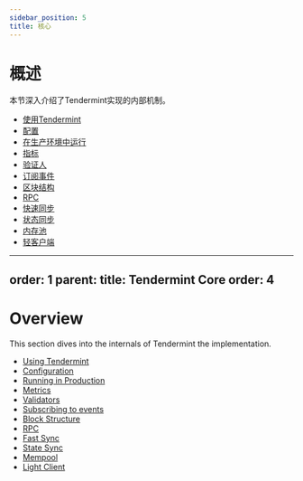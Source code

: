 ```yaml
---
sidebar_position: 5
title: 核心
---
```


# 概述

本节深入介绍了Tendermint实现的内部机制。

- [使用Tendermint](./using-tendermint.md)
- [配置](./configuration.md)
- [在生产环境中运行](./running-in-production.md)
- [指标](./metrics.md)
- [验证人](./validators.md)
- [订阅事件](./subscription.md)
- [区块结构](./block-structure.md)
- [RPC](./rpc.md)
- [快速同步](./fast-sync.md)
- [状态同步](./state-sync.md)
- [内存池](./mempool.md)
- [轻客户端](./light-client.md)


---
order: 1
parent:
  title: Tendermint Core
  order: 4
---

# Overview

This section dives into the internals of Tendermint the implementation.

- [Using Tendermint](./using-tendermint.md)
- [Configuration](./configuration.md)
- [Running in Production](./running-in-production.md)
- [Metrics](./metrics.md)
- [Validators](./validators.md)
- [Subscribing to events](./subscription.md)
- [Block Structure](./block-structure.md)
- [RPC](./rpc.md)
- [Fast Sync](./fast-sync.md)
- [State Sync](./state-sync.md)
- [Mempool](./mempool.md)
- [Light Client](./light-client.md)
